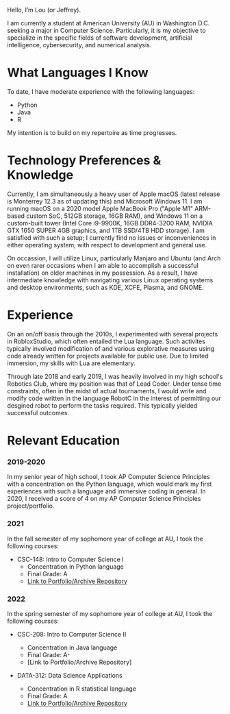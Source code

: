 Hello, I’m Lou (or Jeffrey).

I am currently a student at American University (AU) in Washington D.C. seeking a major in Computer Science. Particularly, it is my objective to specialize in the specific fields of software development, artificial intelligence, cybersecurity, and numerical analysis.

# What Languages I Know

To date, I have moderate experience with the following languages:
- Python
- Java
- R

My intention is to build on my repertoire as time progresses.

# Technology Preferences & Knowledge

Currently, I am simultaneously a heavy user of Apple macOS (latest release is Monterrey 12.3 as of updating this) and Microsoft Windows 11. I am running macOS on a 2020 model Apple MacBook Pro ("Apple M1" ARM-based custom SoC, 512GB storage, 16GB RAM), and Windows 11 on a custom-built tower (Intel Core i9-9900K, 16GB DDR4-3200 RAM, NVIDIA GTX 1650 SUPER 4GB graphics, and 1TB SSD/4TB HDD storage). I am satisfied with such a setup; I currently find no issues or inconveniences in either operating system, with respect to development and general use. 

On occassion, I will utilize Linux, particularly Manjaro and Ubuntu (and Arch on even rarer occasions when I am able to accomplish a successful installation) on older machines in my possession. As a result, I have intermediate knowledge with navigating various Linux operating systems and desktop environments, such as KDE, XCFE, Plasma, and GNOME.

# Experience
On an on/off basis through the 2010s, I experimented with several projects in RobloxStudio, which often entailed the Lua language. Such activites typically involved modification of and various explorative measures using code already written for projects available for public use. Due to limited immersion, my skills with Lua are elementary.

Through late 2018 and early 2019, I was heavily involved in my high school's Robotics Club, where my position was that of Lead Coder. Under tense time constraints, often in the midst of actual tournaments, I would write and modify code written in the language RobotC in the interest of permitting our desgined robot to perform the tasks required. This typically yielded successful outcomes.

# Relevant Education
### 2019-2020
In my senior year of high school, I took AP Computer Science Principles with a concentration on the Python language, which would mark my first experiences with such a language and immersive coding in general. In 2020, I received a score of 4 on my AP Computer Science Principles project/portfolio.

### 2021
In the fall semester of my sophomore year of college at AU, I took the following courses:
- CSC-148: Intro to Computer Science I
  - Concentration in Python language
  - Final Grade: A
  - [Link to Portfolio/Archive Repository](https://github.com/JefficialBusiness/CSC148_Archives_Fall21)

### 2022
In the spring semester of my sophomore year of college at AU, I took the following courses:
- CSC-208: Intro to Computer Science II
  - Concentration in Java language
  - Final Grade: A-
  - [Link to Portfolio/Archive Repository]

- DATA-312: Data Science Applications
  - Concentration in R statistical language
  - Final Grade: A
  - [Link to Portfolio/Archive Repository](https://github.com/JefficialBusiness/DATA312_Archives_Spring22)

<!---
wjeff1648/wjeff1648 is a ✨ special ✨ repository because its `README.md` (this file) appears on your GitHub profile.
You can click the Preview link to take a look at your changes.
--->
